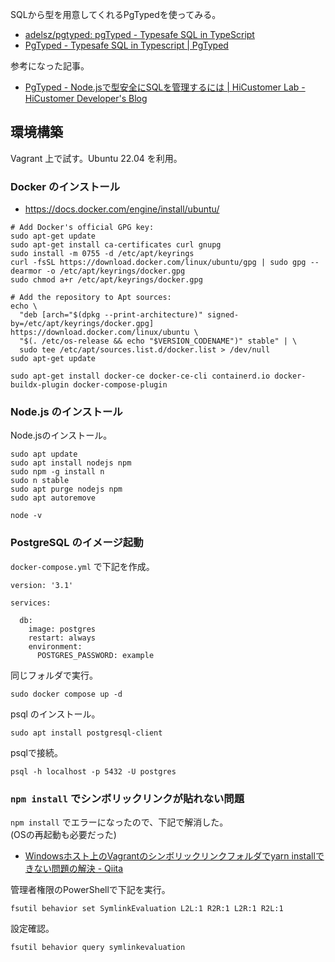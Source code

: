 SQLから型を用意してくれるPgTypedを使ってみる。

* [adelsz/pgtyped: pgTyped \- Typesafe SQL in TypeScript](https://github.com/adelsz/pgtyped)
* [PgTyped \- Typesafe SQL in Typescript \| PgTyped](https://pgtyped.dev/)

参考になった記事。

* [PgTyped \- Node\.jsで型安全にSQLを管理するには \| HiCustomer Lab \- HiCustomer Developer's Blog](https://tech.hicustomer.jp/posts/type-safe-sql-library-for-nodejs/)

## 環境構築

Vagrant 上で試す。Ubuntu 22.04 を利用。

### Docker のインストール

* https://docs.docker.com/engine/install/ubuntu/

```
# Add Docker's official GPG key:
sudo apt-get update
sudo apt-get install ca-certificates curl gnupg
sudo install -m 0755 -d /etc/apt/keyrings
curl -fsSL https://download.docker.com/linux/ubuntu/gpg | sudo gpg --dearmor -o /etc/apt/keyrings/docker.gpg
sudo chmod a+r /etc/apt/keyrings/docker.gpg

# Add the repository to Apt sources:
echo \
  "deb [arch="$(dpkg --print-architecture)" signed-by=/etc/apt/keyrings/docker.gpg] https://download.docker.com/linux/ubuntu \
  "$(. /etc/os-release && echo "$VERSION_CODENAME")" stable" | \
  sudo tee /etc/apt/sources.list.d/docker.list > /dev/null
sudo apt-get update
```

```
sudo apt-get install docker-ce docker-ce-cli containerd.io docker-buildx-plugin docker-compose-plugin
```

### Node.js のインストール

Node.jsのインストール。

```
sudo apt update
sudo apt install nodejs npm
sudo npm -g install n
sudo n stable
sudo apt purge nodejs npm
sudo apt autoremove
```

```
node -v
```

### PostgreSQL のイメージ起動

`docker-compose.yml` で下記を作成。

```
version: '3.1'

services:

  db:
    image: postgres
    restart: always
    environment:
      POSTGRES_PASSWORD: example
```

同じフォルダで実行。

```
sudo docker compose up -d
```

psql のインストール。

```
sudo apt install postgresql-client
```

psqlで接続。

```
psql -h localhost -p 5432 -U postgres
```

### `npm install` でシンボリックリンクが貼れない問題

`npm install` でエラーになったので、下記で解消した。  
(OSの再起動も必要だった)

* [Windowsホスト上のVagrantのシンボリックリンクフォルダでyarn installできない問題の解決 \- Qiita](https://qiita.com/maikya_gu/items/8e313dcd50c39f5a4b0b)

管理者権限のPowerShellで下記を実行。

```
fsutil behavior set SymlinkEvaluation L2L:1 R2R:1 L2R:1 R2L:1
```

設定確認。

```
fsutil behavior query symlinkevaluation
```

